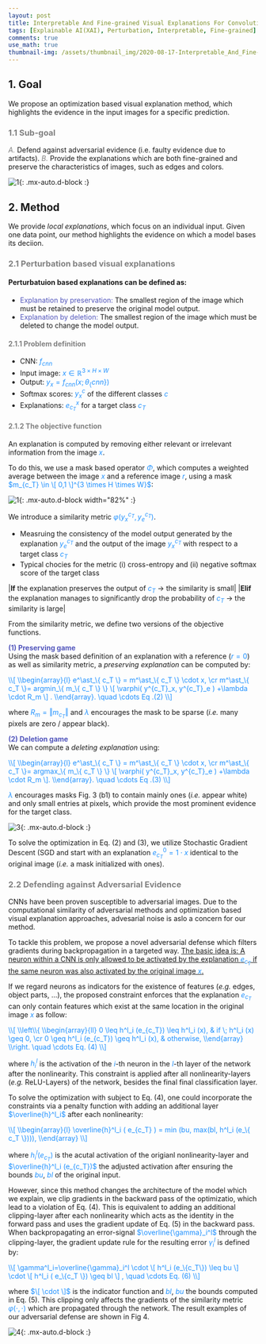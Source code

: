 ```yaml
---
layout: post
title: Interpretable And Fine-grained Visual Explanations For Convolutional Neural Networks
tags: [Explainable AI(XAI), Perturbation, Interpretable, Fine-grained]
comments: true
use_math: true
thumbnail-img: /assets/thumbnail_img/2020-08-17-Interpretable_And_Fine-grained_Visual_Explanations_For_Convolutional_Neural_Networks/post.png
---
```


## 1. Goal

We propose an optimization based visual explanation method, which highlights the evidence in the input images for a specific prediction.


### <span style="color:gray">1.1 Sub-goal </span>

<span style="color:gray">*A.*</span> Defend against adversarial evidence (i.e. faulty evidence due to artifacts).
<span style="color:gray">*B.*</span> Provide the explanations which are both fine-grained and preserve the characteristics of images, such as edges and colors.

![1](https://da2so.github.io/assets/post_img/2020-08-17-Interpretable_And_Fine-grained_Visual_Explanations_For_Convolutional_Neural_Networks/1.png){: .mx-auto.d-block :}


## 2. Method

We provide *local explanations*, which focus on an individual input. Given one data point, our method highlights the evidence on which a model bases its deciion.


### <span style="color:gray">2.1 Perturbation based visual explanations </span>

#### Perturbatuion based explanations can be defined as: 
*  <span style="color:#5256BC">Explanation by preservation: </span> The smallest region of the image which must be retained to preserve the original model output. 
*  <span style="color:#5256BC">Explanation by deletion: </span> The smallest region of the image which must be deleted to change the model output.


#### <span style="color:gray">2.1.1 Problem definition </span>

* CNN: <span style="color:DodgerBlue">$f_{cnn}$</span>
* Input image: <span style="color:DodgerBlue">$x \in \mathbb{R}^{3 \times H \times W}$</span>
* Output: <span style="color:DodgerBlue">$y_x=f_{cnn} (x; \theta_\{ cnn\} )$</span>
* Softmax scores:  <span style="color:DodgerBlue">$y^c_x$</span> of the different classes <span style="color:DodgerBlue">$c$</span>
* Explanations: <span style="color:DodgerBlue">$e^x_{c_T}$</span> for a target class <span style="color:DodgerBlue">$c_T$</span>


#### <span style="color:gray">2.1.2 The objective function </span>

An explanation is computed by removing either relevant or irrelevant information from the image <span style="color:DodgerBlue">$x$</span>. 

To do this, we use a mask based operator <span style="color:DodgerBlue">$\Phi$</span>, which computes a weighted average between the image <span style="color:DodgerBlue">$x$</span> and a reference image <span style="color:DodgerBlue">$r$</span>, using a mask <span style="color:DodgerBlue">$m_{c_T} \in \[ 0,1 \]^{3 \times H \times W}$</span>:


![1](https://da2so.github.io/assets/post_img/2020-08-17-Interpretable_And_Fine-grained_Visual_Explanations_For_Convolutional_Neural_Networks/2.png){: .mx-auto.d-block  width="82%" :}

<!--
<span style="color:DodgerBlue">
\\[
e_{c_T}=\Phi(x,m_\{c_T \})= x \cdot m_\{c_T \} + (1- m_\{c_T \} )\cdot r \quad \cdots Eq.(1).
\\]
</span>
-->

We introduce a similarity metric <span style="color:DodgerBlue">$\varphi (y^{c_T}_x, y^{c_T}_e)$</span>.

* Measruing the consistency of the model output generated by the explanation <span style="color:DodgerBlue">$y^{c_T}_e$</span> and the output of the image <span style="color:DodgerBlue">$y^{c_T}_x$</span> with respect to a target class <span style="color:DodgerBlue">$c_T$</span>  
* Typical chocies for the metric (i) cross-entropy and (ii) negative softmax score of the target class


|**If** the explanation preserves the output of <span style="color:DodgerBlue">$c_T$</span> $\rightarrow$ the similarity is small|
|**Elif** the explanation manages to significantly drop the probability of <span style="color:DodgerBlue">$c_T$</span> $\rightarrow$ the similarity is large|


From the similarity metric, we define two versions of the objective functions.

<span style="color:#5256BC">**(1) Preserving game**</span>  
Using the mask based definition of an explanation with a reference (<span style="color:DodgerBlue">$r=0$</span>) as well as similarity metric, a *preserving explanation* can be computed by:

<span style="color:DodgerBlue">
\\[
\\begin{array}{l} e^\ast_\{ c_T \} = m^\ast_\{ c_T \} \cdot x, \cr
				  m^\ast_\{ c_T \}= argmin_\{ m_\{ c_T \} \} \[ \varphi( y^{c_T}_x, y^{c_T}_e ) +\lambda \cdot R_m \] . 
\\end{array}. \quad \cdots Eq .(2)
\\]
</span>

where <span style="color:DodgerBlue">$R_m=\Vert m_{c_T} \Vert$</span> and <span style="color:DodgerBlue">$\lambda$</span> encourages the mask to be sparse (*i.e.* many pixels are zero / appear black).

<span style="color:#5256BC">**(2) Deletion game**</span>  
We can compute a *deleting explanation* using:

<span style="color:DodgerBlue">
\\[
\\begin{array}{l} e^\ast_\{ c_T \} = m^\ast_\{ c_T \} \cdot x, \cr
				  m^\ast_\{ c_T \}= argmax_\{ m_\{ c_T \} \} \[ \varphi( y^{c_T}_x, y^{c_T}_e ) +\lambda \cdot R_m \]. 
\\end{array}. \quad \cdots Eq .(3)
\\]
</span>

<span style="color:DodgerBlue">$\lambda$</span> encourages masks Fig. 3 (b1) to contain mainly ones (*i.e.* appear white) and only small entries at pixels, which provide the most prominent evidence for the target class.


![3](https://da2so.github.io/assets/post_img/2020-08-17-Interpretable_And_Fine-grained_Visual_Explanations_For_Convolutional_Neural_Networks/3.png){: .mx-auto.d-block :}


To solve the optimization in Eq. (2) and (3), we utilize Stochastic Gradient Descent (SGD and start with an explanation <span style="color:DodgerBlue">$e^0_{c_T} =1 \cdot x$</span> identical to the original image (*i.e.* a mask initialized with ones).



### <span style="color:gray">2.2 Defending against Adversarial Evidence </span>

CNNs have been proven susceptible to adversarial images. Due to the computational similarity of adversarial methods and optimization based visual explanation approaches, advesarial noise is aslo a concern for our method. 

To tackle this problem, we propose a novel adversarial defense which filters gradients during backpropagation in a targeted way. <u>The basic idea is: A neuron within a CNN is only allowed to be activated by the explanation <span style="color:DodgerBlue">$e_{c_T}$</span> if the same neuron was also activated by the original image <span style="color:DodgerBlue">$x$</span>.</u>  


If we regard neurons as indicators for the existence of features (*e.g.* edges, object parts, ...), the proposed constraint enforces that the explanation <span style="color:DodgerBlue">$e_{c_T}$</span> can only contain features which exist at the same location in the original image <span style="color:DodgerBlue">$x$</span> as follow:

<span style="color:DodgerBlue">
\\[ 
\\left\\{ \\begin{array}{ll} 0 \leq h^l_i (e_{c_T}) \leq h^l_i (x), & if \; h^l_i (x) \geq 0, \cr
							 0 \geq h^l_i (e_{c_T}) \geq h^l_i (x), & otherwise, 
							\\end{array} \\right. \quad \cdots Eq. (4)
\\]</span>

where <span style="color:DodgerBlue">$h^l_i$</span> is the activation of the <span style="color:DodgerBlue">$i$</span>-th neuron in the <span style="color:DodgerBlue">$l$</span>-th layer of the network after the nonlinearity. This constraint is applied after all nonlinearity-layers (*e.g.* ReLU-Layers) of the network, besides the final final classification layer.


To solve the optimization with subject to Eq. (4), one could incorporate the constraints via a penalty function with adding an additional layer <span style="color:DodgerBlue">$\overline{h}^l_i$</span> after each nonlinearity:

<span style="color:DodgerBlue">
\\[
\\begin{array}{l}
\overline{h}^l_i ( e_{c_T} ) = min (bu, max(bl, h^l_i (e_\{ c_T \}))), 
\\end{array}
\\]
</span>

where <span style="color:DodgerBlue">$h^l_i(e_{c_T})$</span> is the acutal activation of the origianl nonlinearity-layer and <span style="color:DodgerBlue">$\overline{h}^l_i (e_{c_T})$</span> the adjusted activation after ensuring the bounds <span style="color:DodgerBlue">$bu$</span>, <span style="color:DodgerBlue">$bl$</span> of the original input. 


However, since this method changes the architecture of the model which we explain, we clip gradients in the backward pass of the optimizatio, which lead to a violation of Eq. (4). This is equivalent to adding an additional clipping-layer after each nonlinearity which acts as the identity in the forward pass and uses the gradient update of Eq. (5) in the backward pass. When backpropagating an error-signal  <span style="color:DodgerBlue">$\overline{\gamma}_i^l$</span> through the clipping-layer, the gradient update rule for the resulting error  <span style="color:DodgerBlue">$\gamma_i^l$</span> is defined by:

<span style="color:DodgerBlue">
\\[
\gamma^l_i=\overline{\gamma}_i^l \cdot \[ h^l_i (e_\{c_T\}) \leq bu \] \cdot \[  h^l_i ( e_\{c_T \}) \geq bl \] , \quad \cdots Eq. (6)
\\]
</span>


where <span style="color:DodgerBlue">$\[ \cdot \]$</span> is the indicator function and <span style="color:DodgerBlue">$bl$</span>, <span style="color:DodgerBlue">$bu$</span> the bounds computed in Eq. (5). This clipping only affects the gradients of the similarity metric <span style="color:DodgerBlue">$\varphi ( \cdot , \cdot )$</span> which are propagated through the network. The result examples of our adversarial defense are shown in Fig 4.


![4](https://da2so.github.io/assets/post_img/2020-08-17-Interpretable_And_Fine-grained_Visual_Explanations_For_Convolutional_Neural_Networks/4.png){: .mx-auto.d-block :}




